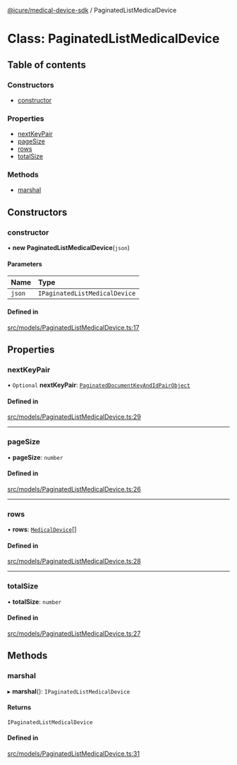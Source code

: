 [@icure/medical-device-sdk](../modules.md) / PaginatedListMedicalDevice

# Class: PaginatedListMedicalDevice

## Table of contents

### Constructors

- [constructor](PaginatedListMedicalDevice.md#constructor)

### Properties

- [nextKeyPair](PaginatedListMedicalDevice.md#nextkeypair)
- [pageSize](PaginatedListMedicalDevice.md#pagesize)
- [rows](PaginatedListMedicalDevice.md#rows)
- [totalSize](PaginatedListMedicalDevice.md#totalsize)

### Methods

- [marshal](PaginatedListMedicalDevice.md#marshal)

## Constructors

### constructor

• **new PaginatedListMedicalDevice**(`json`)

#### Parameters

| Name | Type |
| :------ | :------ |
| `json` | `IPaginatedListMedicalDevice` |

#### Defined in

[src/models/PaginatedListMedicalDevice.ts:17](https://github.com/icure/icure-medical-device-js-sdk/blob/4df0728/src/models/PaginatedListMedicalDevice.ts#L17)

## Properties

### nextKeyPair

• `Optional` **nextKeyPair**: [`PaginatedDocumentKeyAndIdPairObject`](PaginatedDocumentKeyAndIdPairObject.md)

#### Defined in

[src/models/PaginatedListMedicalDevice.ts:29](https://github.com/icure/icure-medical-device-js-sdk/blob/4df0728/src/models/PaginatedListMedicalDevice.ts#L29)

___

### pageSize

• **pageSize**: `number`

#### Defined in

[src/models/PaginatedListMedicalDevice.ts:26](https://github.com/icure/icure-medical-device-js-sdk/blob/4df0728/src/models/PaginatedListMedicalDevice.ts#L26)

___

### rows

• **rows**: [`MedicalDevice`](MedicalDevice.md)[]

#### Defined in

[src/models/PaginatedListMedicalDevice.ts:28](https://github.com/icure/icure-medical-device-js-sdk/blob/4df0728/src/models/PaginatedListMedicalDevice.ts#L28)

___

### totalSize

• **totalSize**: `number`

#### Defined in

[src/models/PaginatedListMedicalDevice.ts:27](https://github.com/icure/icure-medical-device-js-sdk/blob/4df0728/src/models/PaginatedListMedicalDevice.ts#L27)

## Methods

### marshal

▸ **marshal**(): `IPaginatedListMedicalDevice`

#### Returns

`IPaginatedListMedicalDevice`

#### Defined in

[src/models/PaginatedListMedicalDevice.ts:31](https://github.com/icure/icure-medical-device-js-sdk/blob/4df0728/src/models/PaginatedListMedicalDevice.ts#L31)

